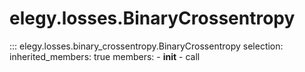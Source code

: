 
# elegy.losses.BinaryCrossentropy
::: elegy.losses.binary_crossentropy.BinaryCrossentropy
    selection:
        inherited_members: true
        members:
            - __init__
            - call
        